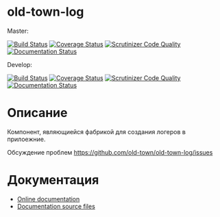 # old-town-log

Master:

[![Build Status](https://secure.travis-ci.org/old-town/old-town-log.svg?branch=dev)](https://secure.travis-ci.org/old-town/old-town-log)
[![Coverage Status](https://coveralls.io/repos/old-town/old-town-log/badge.svg?branch=dev)](https://coveralls.io/r/old-town/old-town-log?branch=dev)
[![Scrutinizer Code Quality](https://scrutinizer-ci.com/g/old-town/old-town-log/badges/quality-score.png?b=master)](https://scrutinizer-ci.com/g/old-town/old-town-log/?branch=master)
[![Documentation Status](https://readthedocs.org/projects/old-town-log/badge/?version=master)](http://old-town-log.readthedocs.org/ru/latest/?badge=master)

Develop:


[![Build Status](https://secure.travis-ci.org/old-town/old-town-log.svg?branch=dev)](https://secure.travis-ci.org/old-town/old-town-log)
[![Coverage Status](https://coveralls.io/repos/old-town/old-town-log/badge.svg?branch=dev)](https://coveralls.io/r/old-town/old-town-log?branch=dev)
[![Scrutinizer Code Quality](https://scrutinizer-ci.com/g/old-town/old-town-log/badges/quality-score.png?b=dev)](https://scrutinizer-ci.com/g/old-town/old-town-log/?branch=dev)
[![Documentation Status](https://readthedocs.org/projects/old-town-log/badge/?version=dev)](http://old-town-log.readthedocs.org/ru/latest/?badge=dev)

# Описание

Компонент, являющиейся фабрикой для создания логеров в прилоежние.

Обсуждение проблем https://github.com/old-town/old-town-log/issues

# Документация
- [Online documentation](http://old-town-log.readthedocs.org/ru/dev/)
- [Documentation source files](doc/book/ru/)


